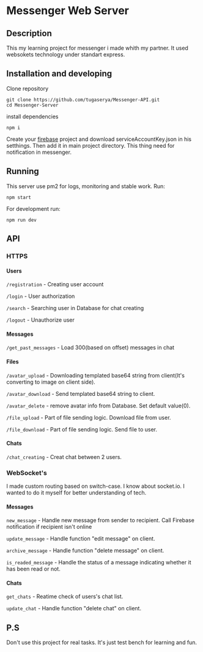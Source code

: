 # Messenger Web Server
## Description
This my learning project for messenger i made whith my partner.
It used websokets technology under standart express.
## Installation and developing
Clone repository
```
git clone https://github.com/tugaserya/Messenger-API.git
cd Messenger-Server
```
install dependencies
```
npm i
```

Create your [firebase](https://firebase.google.com/]) project and download serviceAccountKey.json in his setthings.
Then add it in main project directory. This thing need for notification in messenger.
## Running
This server use pm2 for logs, monitoring and stable work.
Run:
```
npm start
```
For development run:
```
npm run dev
```

## API

### HTTPS

#### Users
``/registration`` - Creating user account


``/login`` - User authorization

``/search`` - Searching user in Database for chat creating

``/logout`` - Unauthorize user

#### Messages
``/get_past_messages`` - Load 300(based on offset) messages in chat

#### Files
``/avatar_upload`` - Downloading templated base64 string from client(It's converting to image on client side).

``/avatar_download`` - Send templated base64 string to client.

``/avatar_delete`` - remove avatar info from Database. Set default value(0).

``/file_upload`` - Part of file sending logic. Download file from user.

``/file_download`` - Part of file sending logic. Send file to user.

#### Chats
``/chat_creating`` - Creat chat between 2 users.


### WebSocket's
I made custom routing based on switch-case. I know about socket.io. I wanted to do it myself for better understanding of tech.

#### Messages
``new_message`` - Handle new message from sender to recipient. Call Firebase notification if recipient isn't online

``update_message`` - Handle function "edit message" on client.

``archive_message`` - Handle function "delete message" on client.

``is_readed_message`` - Handle the status of a message indicating whether it has been read or not.

#### Chats
``get_chats`` - Reatime check of users's chat list.

``update_chat`` - Handle function "delete chat" on client.

## P.S
Don't use this project for real tasks. It's just test bench for learning and fun. 

